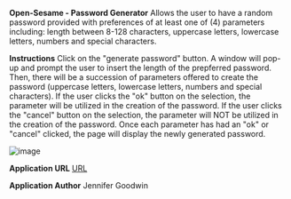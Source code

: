**Open-Sesame - Password Generator**
Allows the user to have a random password provided with preferences of at least one of (4) parameters including: length between 8-128 characters, uppercase letters, lowercase letters, numbers and special characters.

**Instructions**
Click on the "generate password" button. A window will pop-up and prompt the user to insert the length of the prepferred password. Then, there will be a succession of parameters offered to create the password (uppercase letters, lowercase letters, numbers and special characters). If the user clicks the "ok" button on the selection, the parameter will be utilized in the creation of the password. If the user clicks the "cancel" button on the selection, the parameter will NOT be utilized in the creation of the password. Once each parameter has had an "ok" or "cancel" clicked, the page will display the newly generated password. 

![image](https://user-images.githubusercontent.com/99705924/171769682-72d9676a-fd8e-4af5-bc22-74842713f0f3.png)

**Application URL**
[URL](https://shmeeheart.github.io/Open-Sesame-Password-Generator/)

**Application Author**
Jennifer Goodwin
